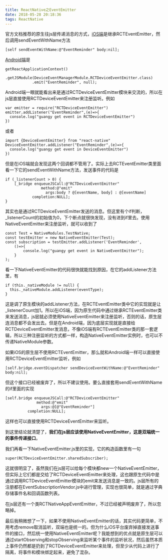 ```yaml
---
title: ReactNative之EventEmitter
date: 2018-05-28 20:18:36
tags: ReactNative
---
```

官方文档推荐的原生往js层传递消息的方式，[iOS端](https://reactnative.cn/docs/0.51/native-modules-ios.html#%E7%BB%99javascript%E5%8F%91%E9%80%81%E4%BA%8B%E4%BB%B6)是继承RCTEventEmitter，然后调用sendEventWithName方法

    [self sendEventWithName:@"EventReminder" body:nil];

[Android端](https://reactnative.cn/docs/0.51/native-modules-android.html#%E5%8F%91%E9%80%81%E4%BA%8B%E4%BB%B6%E5%88%B0javascript)是

    getReactApplicationContext()
                .getJSModule(DeviceEventManagerModule.RCTDeviceEventEmitter.class)
                .emit("EventReminder", null);

Android端一眼就能看出来是通过RCTDeviceEventEmitter模块来交流的，所以在js层直接使用RCTDeviceEventEmitter来注册监听。例如

    var emitter = require("RCTDeviceEventEmitter")
    emitter.addListener("EventReminder",(e)=>{
      console.log("guangy get event in RCTDeviceEventEmitter")
    })
或者

    import {DeviceEventEmitter} from "react-native"
    DeviceEventEmitter.addListener("EventReminder",(e)=>{
      console.log("guangy get event in DeviceEventEmitter")
    })
但是在iOS端就会发现这两个回调都不管用了。实际上去RCTEventEmitter类里面看一下它的sendEventWithName方法，发送事件的代码是

    if (_listenerCount > 0) {
        [_bridge enqueueJSCall:@"RCTDeviceEventEmitter"
                    method:@"emit"
                      args:body ? @[eventName, body] : @[eventName]
                completion:NULL];
    }
其实也是通过RCTDeviceEventEmitter发送的消息。但这里有个if判断，_listenerCount的初始值为0，下个断点就很快发现，没有进到if里去。使用NativeEventEmitter来注册监听，就可以收到了

    const Test = NativeModules.TestNative;
    const testEmitter = new NativeEventEmitter(Test);
    const subscription = testEmitter.addListener('EventReminder',
        ()=>{
            console.log("guangy get event in NativeEventEmitter");
        }
    );
看一下NativeEventEmitter的代码很快就能找到原因，在它的addListener方法里，有

    if (this._nativeModule != null) {
      this._nativeModule.addListener(eventType);
    }
这是调了原生模块的addListener方法，在RCTEventEmitter类中它的实现就是让_listenerCount加1。所以在iOS端，因为原生代码中通过继承RCTEventEmitter类来发送消息，js层就必须使用NativeEventEmitter来注册监听，否则的话，原生层连消息都不会发出去。但是在Android端，因为底层实现就是直接给RCTDeviceEventEmitter发消息，不像iOS端有RCTEventEmitter类的那一套逻辑，所以三种注册监听的方式都一样，构造NativeEventEmitter实例时，也可以不传递NativeModule参数。

如果iOS的原生层不使用RCTEventEmitter，那么就和Android端一样可以直接使用RCTDeviceEventEmitter监听，例如

    [self.bridge.eventDispatcher sendDeviceEventWithName:@"EventReminder" body:nil];
但这个接口已经被废弃了，所以不建议使用。要么直接套用sendEventWithName的if里面的实现

    [self.bridge enqueueJSCall:@"RCTDeviceEventEmitter"
                  method:@"emit"
                    args:@[@"EventReminder"]
              completion:NULL];
这样也可以直接使用RCTDeviceEventEmitter来监听。

到这里结论就清楚了，**我们在js层应该使用NativeEventEmitter，这是双端统一的事件传递接口**。

我们再看一下NativeEventEmitter.js里的实现，它的构造函数里有一句

    super(RCTDeviceEventEmitter.sharedSubscriber);
这就很明显了，虽然我们在js层可以给每个模块都new一个NativeEventEmitter，但实际上它们都是交给了RCTDeviceEventEmitter来处理，这也跟原生代码中是通过调用RCTDeviceEventEmitter模块的emit来发送消息是一致的。js层所有的注册都在EventSubscriptionVendor.js中进行管理，实现也很简单，就是通过字典存储事件名和回调函数列表。

在js层还有一个类RCTNativeAppEventEmitter，不过已经被声明废弃了，所以忽略掉。

最后我稍微想了一下，如果不使用NativeEventEmitter的话，其实代码更简单，不用考虑remove取消监听，双端也是统一的。但为什么iOS平台废弃掉直接发送事件的接口，然后统一使用NativeEventEmitter呢？我能想到的优点就是原生层可以通过startObserving和stopObserving来监听某个事件的监听状况，然后虽然本质上事件仍然都是扔到了RCTDeviceEventEmitter来处理，但至少从代码上进行了隔离，将事件和模块绑定起来，避免了混杂。
